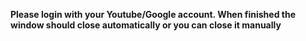 **Please login with your Youtube/Google account. When finished the window should close automatically or you can close it manually** 